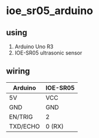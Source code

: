 # ioe_sr05_arduino
## using
1. Arduino Uno R3
2. IOE-SR05 ultrasonic sensor
## wiring

| Arduino       | IOE-SR05      |
| ------------- | ------------- |
| 5V            | VCC           |
| GND           | GND           |
| EN/TRIG       | 2             |
| TXD/ECHO      | 0 (RX)        |
